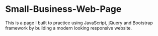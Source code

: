# Small-Business-Web-Page

This is a page I built to practice using JavaScript, jQuery and Bootstrap framework by building a modern looking responsive website.
